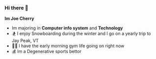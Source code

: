 ### Hi there 👋

**Im Joe Cherry**


- Im majoring in **Computer info system** and **Technology**
- 🏂 I enjoy Snowboarding during the winter and I go on a yearly trip to Jay Peak, VT
- 🏋️‍♂️ I have the early morning gym life going on right now
- 💰 Im a Degenerative sports bettor
